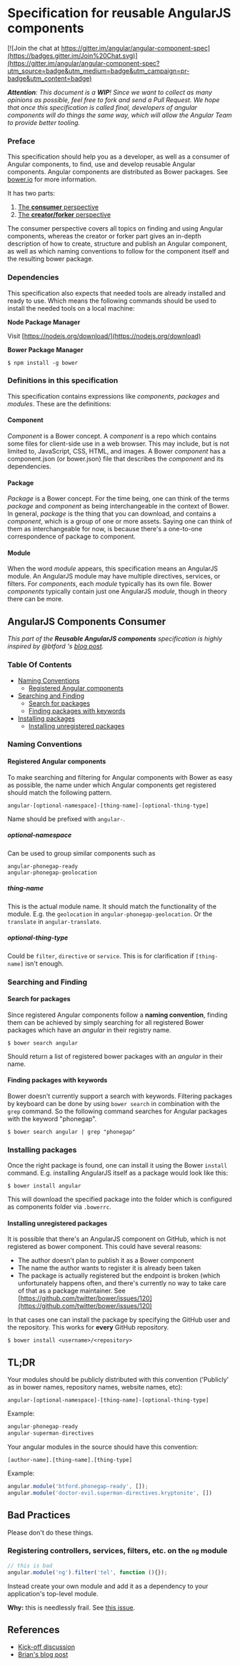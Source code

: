 # Specification for reusable AngularJS components

[![Join the chat at https://gitter.im/angular/angular-component-spec](https://badges.gitter.im/Join%20Chat.svg)](https://gitter.im/angular/angular-component-spec?utm_source=badge&utm_medium=badge&utm_campaign=pr-badge&utm_content=badge)

_**Attention**: This document is a **WIP**! Since we want to collect as many opinions as possible, feel free to fork and send a Pull Request.
We hope that once this specification is called final, developers of angular components will do things the same way, which will allow the Angular Team to provide better tooling._

### Preface
This specification should help you as a developer, as well as a consumer of Angular components, to find, use and develop reusable Angular components.
Angular components are distributed as Bower packages.
See [bower.io](http://bower.io) for more information.

It has two parts:

1. [The **consumer** perspective](#angularjs-components-consumer)
2. [The **creator/forker** perspective](#angularjs-components-creator)

The consumer perspective covers all topics on finding and using Angular components, whereas the creator or forker part gives an in-depth description of how to create, structure and publish an Angular component, as well as which naming conventions to follow for the component itself and the resulting bower package.

### Dependencies

This specification also expects that needed tools are already installed and ready to use.
Which means the following commands should be used to install the needed tools on a local machine:

**Node Package Manager**

Visit [https://nodejs.org/download/](https://nodejs.org/download)

**Bower Package Manager**
```shell
$ npm install -g bower
```

### Definitions in this specification

This specification contains expressions like _components_, _packages_ and _modules_.
These are the definitions:

#### Component
_Component_ is a Bower concept.
A _component_ is a repo which contains some files for client-side use in a web browser.
This may include, but is not limited to, JavaScript, CSS, HTML, and images.
A Bower _component_ has a component.json (or bower.json) file that describes the _component_ and its dependencies.

#### Package
_Package_ is a Bower concept.
For the time being,  one can think of the terms _package_ and _component_ as being interchangeable in the context of Bower.
In general, _package_ is the thing that you can download, and contains a _component_, which is a group of one or more assets.
Saying one can think of them as interchangeable for now, is because there's a one-to-one correspondence of package to component.

#### Module
When the word _module_ appears, this specification means an AngularJS module.
An AngularJS module may have multiple directives, services, or filters.
For _components_, each _module_ typically has its own file.
Bower _components_ typically contain just one AngularJS _module_, though in theory there can be more.

## AngularJS Components Consumer

_This part of the **Reusable AngularJS components** specification is highly inspired by @btford 's [blog post](http://briantford.com/blog/angular-bower.html)._

### Table Of Contents

* [Naming Conventions](#naming-conventions)
    * [Registered Angular components](#registered-angular-components)
* [Searching and Finding](#searching-and-finding)
    * [Search for packages](#search-for-packages)
    * [Finding packages with keywords](#finding-packages-with-keywords)
* [Installing packages](#installing-packages)
    * [Installing unregistered packages](#installing-unregistered-packages)

### Naming Conventions

#### Registered Angular components
To make searching and filtering for Angular components with Bower as easy as possible, the name under which Angular components get registered should match the following pattern.

```
angular-[optional-namespace]-[thing-name]-[optional-thing-type]
```

Name should be prefixed with `angular-`.

##### optional-namespace
Can be used to group similar components such as
```
angular-phonegap-ready
angular-phonegap-geolocation
```

##### thing-name
This is the actual module name.
It should match the functionality of the module.
E.g. the `geolocation` in `angular-phonegap-geolocation`.
Or the `translate` in `angular-translate`.

##### optional-thing-type
Could be `filter`, `directive` or `service`.
This is for clarification if `[thing-name]` isn't enough.


### Searching and Finding

#### Search for packages
Since registered Angular components follow a **naming convention**, finding them can be achieved by simply searching for all registered Bower packages which have an _angular_ in their registry name.

```shell
$ bower search angular
```
Should return a list of registered bower packages with an _angular_ in their name.

#### Finding packages with keywords
Bower doesn't currently support a search with keywords.
Filtering packages by keyboard can be done by using `bower search` in combination with the `grep` command.
So the following command searches for Angular packages with the keyword "phonegap".

```shell
$ bower search angular | grep "phonegap"
```

### Installing packages
Once the right package is found, one can install it using the Bower `install` command.
E.g. installing AngularJS itself as a package would look like this:

```shell
$ bower install angular
```

This will download the specified package into the folder which is configured as components folder via `.bowerrc`.

#### Installing unregistered packages
It is possible that there's an AngularJS component on GitHub, which is not registered as bower component.
This could have several reasons:

* The author doesn't plan to publish it as a Bower component
* The name the author wants to register it is already been taken
* The package is actually registered but the endpoint is broken (which unfortunately happens often, and there's currently no way to take care of that as a package maintainer.
See [https://github.com/twitter/bower/issues/120](https://github.com/twitter/bower/issues/120)

In that cases one can install the package by specifying the GitHub user and the repository.
This works for **every** GitHub repository.

```shell
$ bower install <username>/<repository>
```

## TL;DR

Your modules should be publicly distributed with this convention ('Publicly' as in bower names, repository names, website names, etc):
```
angular-[optional-namespace]-[thing-name]-[optional-thing-type]
```
Example:
```javascript
angular-phonegap-ready
angular-superman-directives
```

Your angular modules in the source should have this convention:
```
[author-name].[thing-name].[thing-type]
```
Example:
```javascript
angular.module('btford.phonegap-ready', []);
angular.module('doctor-evil.superman-directives.kryptonite', [])
```


## Bad Practices

Please don't do these things.

### Registering controllers, services, filters, etc. on the `ng` module

```javascript
// this is bad
angular.module('ng').filter('tel', function (){});
```

Instead create your own module and add it as a dependency to your application's top-level module.

**Why:** this is needlessly frail. See [this issue](https://github.com/angular/angular.js/issues/7709#issuecomment-46300969).


## References

* [Kick-off discussion](https://gist.github.com/PascalPrecht/5411171)
* [Brian's blog post](http://briantford.com/blog/angular-bower.html)
